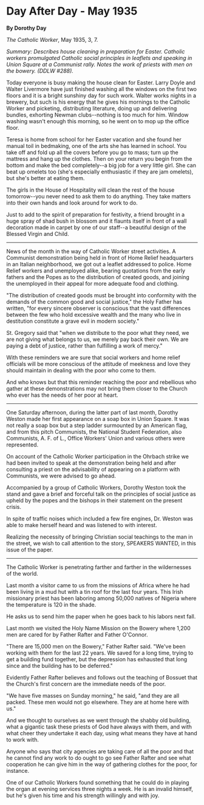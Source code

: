 Day After Day - May 1935
========================

**By Dorothy Day**

*The Catholic Worker*, May 1935, 3, 7.

*Summary: Describes house cleaning in preparation for Easter. Catholic
workers promulgated Catholic social principles in leaflets and speaking
in Union Square at a Communist rally. Notes the work of priests with men
on the bowery. (DDLW \#288).*

Today everyone is busy making the house clean for Easter. Larry Doyle
and Walter Livermore have just finished washing all the windows on the
first two floors and it is a bright sunshiny day for such work. Walter
works nights in a brewery, but such is his energy that he gives his
mornings to the Catholic Worker and picketing, distributing literature,
doing up and delivering bundles, exhorting Newman clubs--nothing is too
much for him. Window washing wasn't enough this morning, so he went on
to mop up the office floor.

Teresa is home from school for her Easter vacation and she found her
manual toil in bedmaking, one of the arts she has learned in school. You
take off and fold up all the covers before you go to mass; turn up the
mattress and hang up the clothes. Then on your return you begin from the
bottom and make the bed completely--a big job for a very little girl.
She can beat up omelets too (she's especially enthusiastic if they are
jam omelets), but she's better at eating them.

The girls in the House of Hospitality will clean the rest of the house
tomorrow--you never need to ask them to do anything. They take matters
into their own hands and look around for work to do.

Just to add to the spirit of preparation for festivity, a friend brought
in a huge spray of shad bush in blossom and it flaunts itself in front
of a wall decoration made in carpet by one of our staff--a beautiful
design of the Blessed Virgin and Child.

- - -

News of the month in the way of Catholic Worker street activities. A
Communist demonstration being held in front of Home Relief headquarters
in an Italian neighborhood, we got out a leaflet addressed to police.
Home Relief workers and unemployed alike, bearing quotations from the
early fathers and the Popes as to the distribution of created goods, and
joining the unemployed in their appeal for more adequate food and
clothing.

"The distribution of created goods must be brought into conformity with
the demands of the common good and social justice," the Holy Father has
written, "for every sincere observer is conscious that the vast
differences between the few who hold excessive wealth and the many who
live in destitution constitute a grave evil in modern society."

St. Gregory said that "when we distribute to the poor what they need, we
are not giving what belongs to us, we merely pay back their own. We are
paying a debt of justice, rather than fulfilling a work of mercy."

With these reminders we are sure that social workers and home relief
officials will be more conscious of the attitude of meekness and love
they should maintain in dealing with the poor who come to them.

And who knows but that this reminder reaching the poor and rebellious
who gather at these demonstrations may not bring them closer to the
Church who ever has the needs of her poor at heart.

- - -

One Saturday afternoon, during the latter part of last month, Dorothy
Weston made her first appearance on a soap box in Union Square. It was
not really a soap box but a step ladder surmounted by an American flag,
and from this pitch Communists, the National Student Federation, also
Communists, A. F. of L., Office Workers' Union and various others were
represented.

On account of the Catholic Worker participation in the Ohrbach strike we
had been invited to speak at the demonstration being held and after
consulting a priest on the advisability of appearing on a platform with
Communists, we were advised to go ahead.

Accompanied by a group of Catholic Workers, Dorothy Weston took the
stand and gave a brief and forceful talk on the principles of social
justice as upheld by the popes and the bishops in their statement on the
present crisis.

In spite of traffic noises which included a few fire engines, Dr. Weston
was able to make herself heard and was listened to with interest.

Realizing the necessity of bringing Christian social teachings to the
man in the street, we wish to call attention to the story, SPEAKERS
WANTED, in this issue of the paper.

- - -

The Catholic Worker is penetrating farther and farther in the
wildernesses of the world.

Last month a visitor came to us from the missions of Africa where he had
been living in a mud hut with a tin roof for the last four years. This
Irish missionary priest has been laboring among 50,000 natives of
Nigeria where the temperature is 120 in the shade.

He asks us to send him the paper when he goes back to his labors next
fall.

Last month we visited the Holy Name Mission on the Bowery where 1,200
men are cared for by Father Rafter and Father O'Connor.

"There are 15,000 men on the Bowery," Father Rafter said. "We've been
working with them for the last 22 years. We saved for a long time,
trying to get a building fund together, but the depression has exhausted
that long since and the building has to be deferred."

Evidently Father Rafter believes and follows out the teaching of Bossuet
that the Church's first concern are the immediate needs of the poor.

"We have five masses on Sunday morning," he said, "and they are all
packed. These men would not go elsewhere. They are at home here with
us."

And we thought to ourselves as we went through the shabby old building,
what a gigantic task these priests of God have always with them, and
with what cheer they undertake it each day, using what means they have
at hand to work with.

Anyone who says that city agencies are taking care of all the poor and
that he cannot find any work to do ought to go see Father Rafter and see
what cooperation he can give him in the way of gathering clothes for the
poor, for instance.

One of our Catholic Workers found something that he could do in playing
the organ at evening services three nights a week. He is an invalid
himself, but he's given his time and his strength willingly and with
joy.
